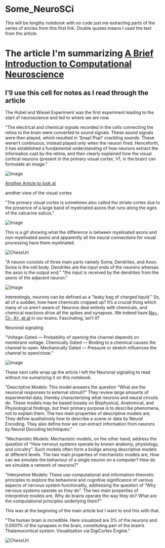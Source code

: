 # Some_NeuroSCi


This will be lengthy notebook with no code just me extracting parts of the series of aricles from this first link. Double quotes means I used the text from the article.

# The article I'm summarizing [A Brief Introduction to Computational Neuroscience](https://towardsdatascience.com/a-brief-introduction-to-computational-neuroscience-part-1-42171791f613)

## I'll use this cell for notes as I read through the article

The Hubel and Wiesel Experiment was the first experiment leading to the start of neuroscience and led to where we are now. 

"The electrical and chemical signals recorded in the cells connecting the retina to the brain were converted to sound signals. These sound signals were then played, which resulted in ‘Snap! Pop!’ crackling sounds. These weren’t continuous, instead played only when the neuron fired. Henceforth, it has established a fundamental understanding of how neurons extract the information cast by the retina, and then clearly explained how the visual cortical neurons (present in the primary visual cortex, V1, in the brain) can formulate an image."

![Image](https://webvision.med.utah.edu/imageswv/capas-cortex.jpg)

[Another Article to look at](https://www.researchgate.net/figure/Primary-visual-cortex-V1-neurons-receive-diverse-inputs-a-A-V1-neuron-can-receive_fig2_235333200)

another view of the visual cortex

"The primary visual cortex is sometimes also called the striate cortex due to the presence of a large band of myelinated axons that runs along the eges of the calcarine sulcus."

![Image](https://www.cns.nyu.edu/~david/courses/perception/lecturenotes/V1/LGN-V1-slides/Slide10.jpg)

This is a gif showing what the difference is between myelinated axons and non-myelinated axons and apparently all the neural connections for visual processing have them myelinated. 

![ChessUrl](https://upload.wikimedia.org/wikipedia/commons/thumb/4/48/Saltatory_Conduction.gif/220px-Saltatory_Conduction.gif)


"A neuron consists of three main parts namely Soma, Dendrites, and Axon. Soma is the cell body. Dendrites are the input ends of the neurons whereas the axon is the output end." "the input is received by the dendrites from the axons of the adjacent neuron."

![Image](https://miro.medium.com/max/770/1*jnx3L4mcwNcWiVwPuTWdDg.jpeg)

Interestingly, neurons can be defined as a “leaky bag of charged liquid.” So, all of a sudden, how have chemicals cropped up? It’s a crucial thing which many of us aren’t aware of. Neurons deal entirely with chemicals, and chemical reactions drive all the spikes and synapses. We indeed have [Na+, Cl-, K+, et al](https://www.frontiersin.org/articles/10.3389/fcell.2019.00058/full) in our brains. Fascinating, isn’t it?


Neuronal signaling

"Voltage-Gated — Probability of opening the channel depends on membrane voltage.
Chemically Gated — Binding to a chemical causes the channel to open.
Mechanically Gated — Pressure or stretch influences the channel to open/close."

![Image](https://miro.medium.com/max/364/1*Fz_0-s82ET0uWsD7QmGpxQ.png)

These next cells wrap up the article I left the Neuronal signaling to read without me sumarizing it on this notebook. 

"Descriptive Models: This model answers the question “What are the neuronal responses to external stimuli?” They review large amounts of experimental data, thereby characterizing what neurons and neural circuits do. These models may be based loosely on Biophysical, Anatomical, and Physiological findings, but their primary purpose is to describe phenomena, not to explain them.
The two main properties of descriptive models are,
They define qualitatively how to describe a scene or data by Neural Encoding.
They also define how we can extract information from neurons by Neural Decoding techniques."

"Mechanistic Models: Mechanistic models, on the other hand, address the question of “How nervous systems operate by known anatomy, physiology, and circuitry”. Such models often form a bridge among descriptive models at different levels.
The two main properties of mechanistic models are,
How can we simulate the behaviour of a single neuron on a computer?
How do we simulate a network of neurons?"

"Interpretive Models: These use computational and information-theoretic principles to explore the behavioral and cognitive significance of various aspects of nervous system functionality, addressing the question of “Why nervous systems operate as they do”.
The two main properties of interpretive models are,
Why do brains operate the way they do?
What are the computational principles underlying them?"

This was at the beginning of the main article but I want to end this with that.

"The human brain is incredible. Here visualized are 3% of the neurons and 0.0001% of the synapses in the brain, constituting part of the brain’s Thalamocortical system. Visualization via DigiCortex Engine."

![ChessUrl](https://miro.medium.com/max/288/1*S4RAgd7YXDvLKZH-N4BEAQ.gif)



```python

```
